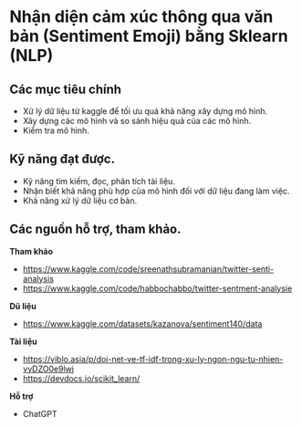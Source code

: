 # Nhận diện cảm xúc thông qua văn bản (Sentiment Emoji) bằng Sklearn (NLP)

## Các mục tiêu chính

- Xử lý dữ liệu từ kaggle để tối ưu quá khả năng xây dựng mô hình.
- Xây dựng các mô hình và so sánh hiệu quả của các mô hình.
- Kiểm tra mô hình.

## Kỹ năng đạt được.

- Kỹ năng tìm kiếm, đọc, phân tích tài liệu.
- Nhận biết khả năng phù hợp của mô hình đối với dữ liệu đang làm việc.
- Khả năng xử lý dữ liệu cơ bản.


## Các nguồn hỗ trợ, tham khảo.

**Tham khảo**

- https://www.kaggle.com/code/sreenathsubramanian/twitter-senti-analysis
- https://www.kaggle.com/code/habbochabbo/twitter-sentment-analysie

**Dũ liệu**

- https://www.kaggle.com/datasets/kazanova/sentiment140/data

**Tài liệu**

- https://viblo.asia/p/doi-net-ve-tf-idf-trong-xu-ly-ngon-ngu-tu-nhien-vyDZO0e9lwj
- https://devdocs.io/scikit_learn/

**Hỗ trợ**

- ChatGPT
